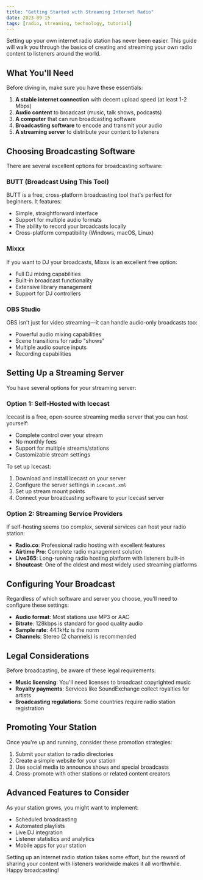 ```yaml
---
title: "Getting Started with Streaming Internet Radio"
date: 2023-09-15
tags: [radio, streaming, technology, tutorial]
---
```


Setting up your own internet radio station has never been easier. This guide will walk you through the basics of creating and streaming your own radio content to listeners around the world.

## What You'll Need

Before diving in, make sure you have these essentials:

1. **A stable internet connection** with decent upload speed (at least 1-2 Mbps)
2. **Audio content** to broadcast (music, talk shows, podcasts)
3. **A computer** that can run broadcasting software
4. **Broadcasting software** to encode and transmit your audio
5. **A streaming server** to distribute your content to listeners

## Choosing Broadcasting Software

There are several excellent options for broadcasting software:

### BUTT (Broadcast Using This Tool)

BUTT is a free, cross-platform broadcasting tool that's perfect for beginners. It features:

- Simple, straightforward interface
- Support for multiple audio formats
- The ability to record your broadcasts locally
- Cross-platform compatibility (Windows, macOS, Linux)

### Mixxx

If you want to DJ your broadcasts, Mixxx is an excellent free option:

- Full DJ mixing capabilities
- Built-in broadcast functionality
- Extensive library management
- Support for DJ controllers

### OBS Studio

OBS isn't just for video streaming—it can handle audio-only broadcasts too:

- Powerful audio mixing capabilities
- Scene transitions for radio "shows"
- Multiple audio source inputs
- Recording capabilities

## Setting Up a Streaming Server

You have several options for your streaming server:

### Option 1: Self-Hosted with Icecast

Icecast is a free, open-source streaming media server that you can host yourself:

- Complete control over your stream
- No monthly fees
- Support for multiple streams/stations
- Customizable stream settings

To set up Icecast:

1. Download and install Icecast on your server
2. Configure the server settings in `icecast.xml`
3. Set up stream mount points
4. Connect your broadcasting software to your Icecast server

### Option 2: Streaming Service Providers

If self-hosting seems too complex, several services can host your radio station:

- **Radio.co**: Professional radio hosting with excellent features
- **Airtime Pro**: Complete radio management solution
- **Live365**: Long-running radio hosting platform with listeners built-in
- **Shoutcast**: One of the oldest and most widely used streaming platforms

## Configuring Your Broadcast

Regardless of which software and server you choose, you'll need to configure these settings:

- **Audio format**: Most stations use MP3 or AAC
- **Bitrate**: 128kbps is standard for good quality audio
- **Sample rate**: 44.1kHz is the norm
- **Channels**: Stereo (2 channels) is recommended

## Legal Considerations

Before broadcasting, be aware of these legal requirements:

- **Music licensing**: You'll need licenses to broadcast copyrighted music
- **Royalty payments**: Services like SoundExchange collect royalties for artists
- **Broadcasting regulations**: Some countries require radio station registration

## Promoting Your Station

Once you're up and running, consider these promotion strategies:

1. Submit your station to radio directories
2. Create a simple website for your station
3. Use social media to announce shows and special broadcasts
4. Cross-promote with other stations or related content creators

## Advanced Features to Consider

As your station grows, you might want to implement:

- Scheduled broadcasting
- Automated playlists
- Live DJ integration
- Listener statistics and analytics
- Mobile apps for your station

Setting up an internet radio station takes some effort, but the reward of sharing your content with listeners worldwide makes it all worthwhile. Happy broadcasting!
